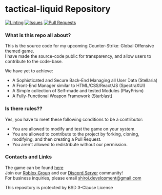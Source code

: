 
# tactical-liquid Repository
[![Linting](https://img.shields.io/github/workflow/status/ShiroiKegawa32/tactical-liquid/CI?logo=GitHub&style=for-the-badge)](https://github.com/ShiroiKegawa32/tactical-liquid/actions/workflows/partial_ci.yml)
[![Issues](https://img.shields.io/github/issues/ShiroiKegawa32/tactical-liquid?logo=GitHub&style=for-the-badge)](https://github.com/ShiroiKegawa32/tactical-liquid/issues)
[![Pull Requests](https://img.shields.io/github/issues-pr/ShiroiKegawa32/tactical-liquid?logo=Git&logoColor=%23FFFFFF&style=for-the-badge)](https://github.com/ShiroiKegawa32/tactical-liquid/pulls)
### **What is this repo all about?**   
   This is the source code for my upcoming Counter-Strike: Global Offensive themed game.  
   I have made the source-code public for transparency, and allow users to contribute to the code-base.  

   We have yet to achieve:  
   * A Sophisticated and Secure Back-End Managing all User Data (Stellaria)
   * A Front-End Manager similar to HTML/CSS/React/JS (SpectraXUI)
   * A Simple collection of Self-made and tested Modules (PlayPrism)
   * A Fully-Functional Weapon Framework (Starblast)



### **Is there rules??**  
Yes, you have to meet these following conditions to be a contributor:  
   * You are allowed to modify and test the game on your system.  
   * You are allowed to contribute to the project by forking, cloning, modifying, and then creating a Pull Request.  
   * You aren't allowed to redistribute without our permission.  
   

   
### **Contacts and Links**
   The game can be found [here](https://www.roblox.com/games/8870460337/tactical-liquid)  
   Join our [Roblox Group](https://www.roblox.com/groups/10495885/Darkmoon-Development-Studios) and our [Discord Server](https://www.discord.gg/QkZg2f8gX6) community!  
   For business inquiries, please email shiroi.development@gmail.com  

This repository is protected by BSD 3-Clause License
